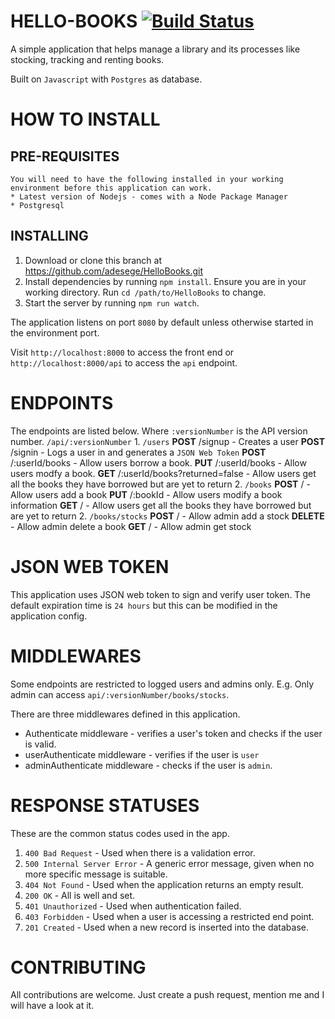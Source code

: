 # HELLO-BOOKS [![Build Status](https://travis-ci.org/adesege/HelloBooks.svg?branch=development)](https://travis-ci.org/adesege/HelloBooks)

A simple application that helps manage a library and its processes like stocking, tracking and renting books.

Built on `Javascript` with `Postgres` as database.

# HOW TO INSTALL
## PRE-REQUISITES
    You will need to have the following installed in your working environment before this application can work.
    * Latest version of Nodejs - comes with a Node Package Manager
    * Postgresql
## INSTALLING
1. Download or clone this branch at https://github.com/adesege/HelloBooks.git
2. Install dependencies by running `npm install`. Ensure you are in your working directory. Run `cd /path/to/HelloBooks` to change.
3. Start the server by running `npm run watch`.

The application listens on port `8080` by default unless otherwise started in the environment port.

Visit `http://localhost:8000` to access the front end or `http://localhost:8000/api` to access the `api` endpoint.

# ENDPOINTS
The endpoints are listed below.
Where `:versionNumber` is the API version number.
    `/api/:versionNumber`
        1. `/users`
            **POST** /signup - Creates a user
            **POST** /signin - Logs a user in and generates a `JSON Web Token`
            **POST** /:userId/books - Allow users borrow a book.
            **PUT** /:userId/books - Allow users modfy a book.
            **GET** /:userId/books?returned=false - Allow users get all the books they have borrowed but are yet to return
        2. `/books`
            **POST** / - Allow users add a book
            **PUT** /:bookId - Allow users modify a book information
            **GET** / - Allow users get all the books they have borrowed but are yet to return
        2. `/books/stocks`
            **POST** / - Allow admin add a stock
            **DELETE** - Allow admin delete a book
            **GET** / - Allow admin get stock

# JSON WEB TOKEN
This application uses JSON web token to sign and verify user token. The default expiration time is `24 hours` but this can be modified in the application config.

# MIDDLEWARES
Some endpoints are restricted to logged users and admins only. E.g. Only admin can access `api/:versionNumber/books/stocks`.

There are three middlewares defined in this application.
* Authenticate middleware - verifies a user's token and checks if the user is valid.
* userAuthenticate middleware - verifies if the user is `user`
* adminAuthenticate middleware - checks if the user is `admin`.

# RESPONSE STATUSES
These  are the common status codes used in the app.

1. `400 Bad Request` - Used when there is a validation error.
2. `500 Internal Server Error` - A generic error message, given when no more specific message is suitable.
3. `404 Not Found` - Used when the application returns an empty result.
4. `200 OK` - All is well and set.
5. `401 Unauthorized` - Used when authentication failed.
6. `403 Forbidden` - Used when a user is accessing a restricted end point.
7. `201 Created` - Used when a new record is inserted into the database.

# CONTRIBUTING
All contributions are welcome. Just create a push request, mention me and I will have a look at it.